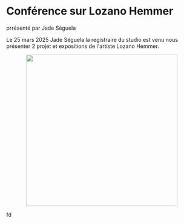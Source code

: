 #   Conférence sur Lozano Hemmer

prrésenté par Jade Séguela

Le 25 mars 2025 Jade Séguela la registraire du studio est venu nous présenter 2 projet et expositions de 
l'artiste Lozano Hemmer. 

<p align="center">
  <img src="/conférence/photos/sphere_packing_bach_monterrey_2019.jpg" height= 400px> <br>
  <i></i>
</p>



fd


